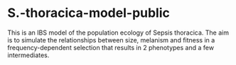 # S.-thoracica-model-public

This is an IBS model of the population ecology of Sepsis thoracica.
The aim is to simulate the relationships between size, melanism and fitness in a frequency-dependent selection that results in 2 phenotypes and a few intermediates.
